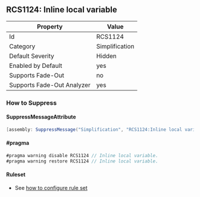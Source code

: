 ## RCS1124: Inline local variable

Property | Value
--- | --- 
Id | RCS1124
Category | Simplification
Default Severity | Hidden
Enabled by Default | yes
Supports Fade-Out | no
Supports Fade-Out Analyzer | yes

### How to Suppress

#### SuppressMessageAttribute

```csharp
[assembly: SuppressMessage("Simplification", "RCS1124:Inline local variable.", Justification = "<Pending>")]
```

#### \#pragma

```csharp
#pragma warning disable RCS1124 // Inline local variable.
#pragma warning restore RCS1124 // Inline local variable.
```

#### Ruleset

* See [how to configure rule set](../HowToConfigureAnalyzers.md)
